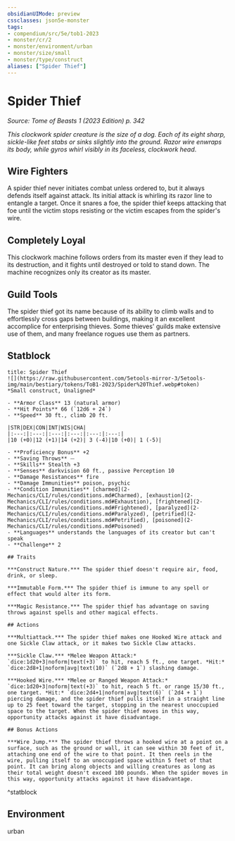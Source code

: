 ```yaml
---
obsidianUIMode: preview
cssclasses: json5e-monster
tags:
- compendium/src/5e/tob1-2023
- monster/cr/2
- monster/environment/urban
- monster/size/small
- monster/type/construct
aliases: ["Spider Thief"]
---
```

# Spider Thief
*Source: Tome of Beasts 1 (2023 Edition) p. 342*  

*This clockwork spider creature is the size of a dog. Each of its eight sharp, sickle-like feet stabs or sinks slightly into the ground. Razor wire enwraps its body, while gyros whirl visibly in its faceless, clockwork head*.

## Wire Fighters

A spider thief never initiates combat unless ordered to, but it always defends itself against attack. Its initial attack is whirling its razor line to entangle a target. Once it snares a foe, the spider thief keeps attacking that foe until the victim stops resisting or the victim escapes from the spider's wire.

## Completely Loyal

This clockwork machine follows orders from its master even if they lead to its destruction, and it fights until destroyed or told to stand down. The machine recognizes only its creator as its master.

## Guild Tools

The spider thief got its name because of its ability to climb walls and to effortlessly cross gaps between buildings, making it an excellent accomplice for enterprising thieves. Some thieves' guilds make extensive use of them, and many freelance rogues use them as partners.

## Statblock

```ad-statblock
title: Spider Thief
![](https://raw.githubusercontent.com/5etools-mirror-3/5etools-img/main/bestiary/tokens/ToB1-2023/Spider%20Thief.webp#token)
*Small construct, Unaligned*

- **Armor Class** 13 (natural armor)
- **Hit Points** 66 (`12d6 + 24`)
- **Speed** 30 ft., climb 20 ft.

|STR|DEX|CON|INT|WIS|CHA|
|:---:|:---:|:---:|:---:|:---:|:---:|
|10 (+0)|12 (+1)|14 (+2)| 3 (-4)|10 (+0)| 1 (-5)|

- **Proficiency Bonus** +2
- **Saving Throws** ⏤
- **Skills** Stealth +3
- **Senses** darkvision 60 ft., passive Perception 10
- **Damage Resistances** fire
- **Damage Immunities** poison, psychic
- **Condition Immunities** [charmed](2-Mechanics/CLI/rules/conditions.md#Charmed), [exhaustion](2-Mechanics/CLI/rules/conditions.md#Exhaustion), [frightened](2-Mechanics/CLI/rules/conditions.md#Frightened), [paralyzed](2-Mechanics/CLI/rules/conditions.md#Paralyzed), [petrified](2-Mechanics/CLI/rules/conditions.md#Petrified), [poisoned](2-Mechanics/CLI/rules/conditions.md#Poisoned)
- **Languages** understands the languages of its creator but can't speak
- **Challenge** 2

## Traits

***Construct Nature.*** The spider thief doesn't require air, food, drink, or sleep.

***Immutable Form.*** The spider thief is immune to any spell or effect that would alter its form.

***Magic Resistance.*** The spider thief has advantage on saving throws against spells and other magical effects.

## Actions

***Multiattack.*** The spider thief makes one Hooked Wire attack and one Sickle Claw attack, or it makes two Sickle Claw attacks.

***Sickle Claw.*** *Melee Weapon Attack:* `dice:1d20+3|noform|text(+3)` to hit, reach 5 ft., one target. *Hit:* `dice:2d8+1|noform|avg|text(10)` (`2d8 + 1`) slashing damage.

***Hooked Wire.*** *Melee or Ranged Weapon Attack:* `dice:1d20+3|noform|text(+3)` to hit, reach 5 ft. or range 15/30 ft., one target. *Hit:* `dice:2d4+1|noform|avg|text(6)` (`2d4 + 1`) piercing damage, and the spider thief pulls itself in a straight line up to 25 feet toward the target, stopping in the nearest unoccupied space to the target. When the spider thief moves in this way, opportunity attacks against it have disadvantage.

## Bonus Actions

***Wire Jump.*** The spider thief throws a hooked wire at a point on a surface, such as the ground or wall, it can see within 30 feet of it, attaching one end of the wire to that point. It then reels in the wire, pulling itself to an unoccupied space within 5 feet of that point. It can bring along objects and willing creatures as long as their total weight doesn't exceed 100 pounds. When the spider moves in this way, opportunity attacks against it have disadvantage.
```
^statblock

## Environment

urban